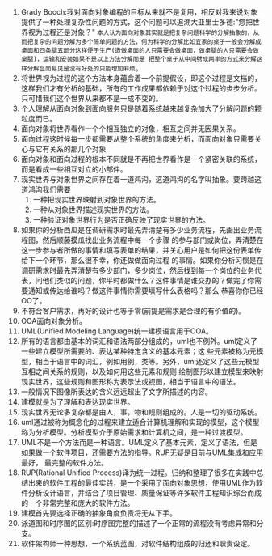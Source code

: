 1. Grady Booch:我对面向对象编程的目标从来就不是复用，相反对我来说对象提供了一种处理复杂性问题的方式，这个问题可以追溯大亚里士多德:"您把世界视为过程还是对象？"
`本人认为面向对象其实就是把复杂问题科学的分解抽象的，从而把复杂的问题分解为多个简单问题的方法，何为科学的分解比如宜家的桌子一般会分解成桌面和四条腿五部分这样便于生产(造做桌面的人只需要会做桌面，做桌腿的人只需要会做桌腿)，运输和安装如果不是以上方法分解而是
把整个桌子从中间劈成两半的方式来分解这样分解显而易见是没有好处的只能增加麻烦`。      
1. 将世界视为过程的这个方法本身蕴含着一个前提假设，即这个过程是文档的，这样我们才有分析的基础，所有的工作成果都依赖于对这个过程的步步分析。只可惜我们这个世界从来都不是一成不变的。    
1. 个人理解从面向对象到面向服务只是随着系统越来越复杂加大了分解问题的颗粒度而已。    
1. 面向对象将世界看作一个个相互独立的对象，相互之间并无因果关系。     
1. 面向过程这时候每一步都需要从整个系统的角度来分析，而面向对象只需要关心与它有关系的那几个对象
1. 面向对象和面向过程的根本不同就是不再把世界看作是一个紧密关联的系统，而是看成一些相互对立的小部件。     
1. 现实世界与对象世界之间存在着一道鸿沟，这道鸿沟的名字叫抽象。要跨越这道鸿沟我们需要    
    1. 一种把现实世界映射到对象世界的方法。      
    1. 一种从对象世界描述现实世界的方法。    
    1. 一种验证对象世界行为是否正确反映了现实世界的方法。     
1. 如果你的分析西瓜是在调研需求时最先弄清楚有多少业务流程，先画出业务流程图，然后顺藤摸瓜找出业务流程中每一个步骤
的参与部门或岗位，弄清楚在这一步参与者所做的事情和填写表单的结果，并关心用户是如何把这份表单传给下一个环节，那么很不幸，你还做做面向过程
的事情。如果你分析习惯是在调研需求时最先弄清楚有多少部门，多少岗位，然后找到每一个岗位的业务代表，问他们类似的问题，你平时都做什么？这件事情是谁交办的？做完了你需要通知或传达给谁吗？做这件事情你需要填写什么表格吗？那么
恭喜你你已经OO了。    
1. 不符合客户需求，再好的设计也等于零(前提是需求是合理的有价值的)。       
1. OOA面向对象分析。     
1. UML(Unified Modeling Language)统一建模语言用于OOA。     
1. 所有的语言都由基本的词汇和语法两部分组成的，uml也不例外。uml定义了一些建立模型所需要的、表达某种特定含义的基本元素；这
些元素被称为元模型，相当于语言中的词汇，例如用例，类等。另外，uml还定义了这些元模型互相之间关系的规则，以及如何用这些元素和规则
绘制图形以建立模型来映射现实世界，这些规则和图形称为表示法或视图，相当于语言中的语法。    
1. 一般情况下图像所表达的含义远远超出了文字所描述的内容。    
1. 建模就是为了理解和表达现实世界。    
1. 现实世界无论多复杂都是由人，事，物和规则组成的。人是一切的驱动系统。     
1. uml通过被称为概念化的过程来建立适合计算机理解和实现的模型，这个模型称为分析模型。分析模型介于原始需求和计算机之间，是一种过渡模型。      
1. UML不是一个方法而是一种语言。UML定义了基本元素，定义了语法，但是如果做一个软件项目，还需要方法的指导。RUP无疑是目前与UML集成和应用最好，
最完整的软件方法。    
1. RUP(Rational Unified Process)译为统一过程。归纳和整理了很多在实践中总结出来的软件工程的最佳实践，是一个采用了面向对象思想，使用UML作为软件分析设计语言，并结合了项目管理、质量保证等许多软件工程知识综合而成的一个非常完整和庞大的软件方法。    
1. 建模首先要选择正确的抽象角度负责将无从下手。    
1. 泳道图和时序图的区别:时序图完整的描述了一个正常的流程没有考虑异常和分支。    
1. 软件架构师一种思想，一个系统蓝图，对软件结构组成的归还和职责设定。   
